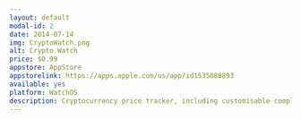 ```yaml
---
layout: default
modal-id: 2
date: 2014-07-14
img: CryptoWatch.png
alt: Crypto Watch
price: $0.99
appstore: AppStore
appstorelink: https://apps.apple.com/us/app/id1535080893
available: yes
platform: WatchOS
description: Cryptocurrency price tracker, including customisable complications.
---
```

